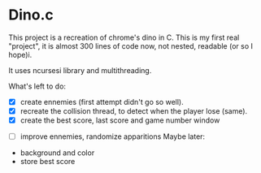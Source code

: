 # Dino.c

  This project is a recreation of chrome's dino in C.
  This is my first real "project", it is almost 300 lines of code now, not nested, readable (or so I hope)i.
  
  It uses ncursesi library and multithreading.
  
  What's left to do:
   - [x] create ennemies (first attempt didn't go so well).
   - [x] recreate the collision thread, to detect when the player lose (same).
   - [x] create the best score, last score and game number window
   
  * [ ] improve ennemies, randomize apparitions 
Maybe later:
- background and color
- store best score
